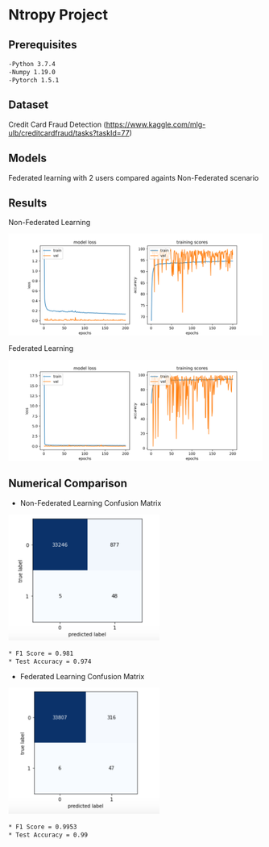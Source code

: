 # Ntropy Project

## Prerequisites
    -Python 3.7.4
    -Numpy 1.19.0
    -Pytorch 1.5.1

## Dataset
Credit Card Fraud Detection (https://www.kaggle.com/mlg-ulb/creditcardfraud/tasks?taskId=77)

## Models
Federated learning with 2 users compared againts Non-Federated scenario 


## Results


Non-Federated Learning

![GitHub Logo](/Images/Accuracy_Scores.png)


Federated Learning

![GitHub Logo](/Images/Federated_Accuracy_Scores.png)


## Numerical Comparison

* Non-Federated Learning Confusion Matrix

<img src="/Images/CF_Non_Federated.png" width="300" height="250">

    * F1 Score = 0.981
    * Test Accuracy = 0.974
    
* Federated Learning Confusion Matrix 

<img src="/Images/CM_Federated.png" width="300" height="250">

    * F1 Score = 0.9953
    * Test Accuracy = 0.99


